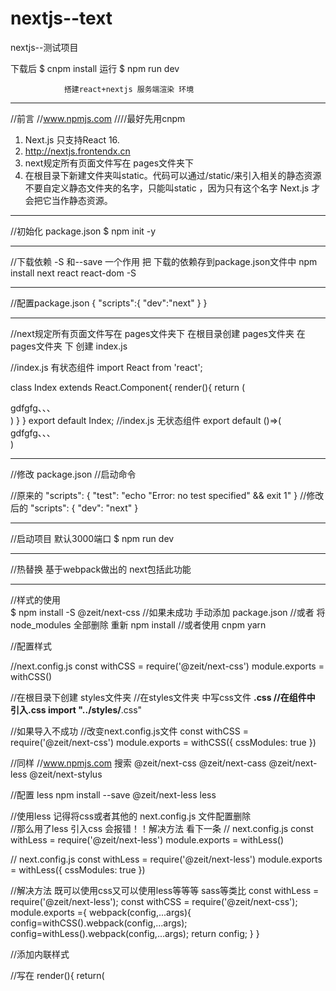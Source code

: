 # nextjs--text
nextjs--测试项目

下载后 
$ cnpm install 
运行
$ npm run dev


				搭建react+nextjs 服务端渲染 环境


*******************************************************************************************

//前言
//www.npmjs.com
////最好先用cnpm
1. Next.js 只支持React 16.
2. http://nextjs.frontendx.cn
3. next规定所有页面文件写在 pages文件夹下
4. 在根目录下新建文件夹叫static。代码可以通过/static/来引入相关的静态资源	不要自定义静态文件夹的名字，只能叫static ，因为只有这个名字 Next.js 才会把它当作静态资源。



*******************************************************************************************

//初始化 package.json
$  npm init -y


*******************************************************************************************


//下载依赖   -S 和--save 一个作用  把 下载的依赖存到package.json文件中
npm install next react react-dom -S


*******************************************************************************************


//配置package.json
{
	"scripts":{
		"dev":"next"
	}
}


*******************************************************************************************


//next规定所有页面文件写在 pages文件夹下
在根目录创建 pages文件夹 
在pages文件夹 下 创建 index.js

//index.js 有状态组件
import React from 'react';

class Index extends React.Component{
	render(){
		return (
			<div>
				gdfgfg、、、
			</div>
		)
	}
}
export default Index;
//index.js 无状态组件
export default ()=>(
	<div>
		gdfgfg、、、
	</div>
)


*******************************************************************************************


//修改 package.json
//启动命令

//原来的
"scripts": {
    "test": "echo \"Error: no test specified\" && exit 1"
  }
//修改后的
"scripts": {
    "dev": "next"
  }


*******************************************************************************************

 //启动项目 默认3000端口
 $ npm run dev


*******************************************************************************************




 //热替换  基于webpack做出的    next包括此功能
 

*******************************************************************************************
 //样式的使用  
 $ npm install -S @zeit/next-css
 //如果未成功  手动添加 package.json
 //或者 将node_modules 全部删除  重新   npm install 
 //或者使用 cnpm  yarn
 


 //配置样式
 
 //next.config.js
const withCSS = require('@zeit/next-css')
module.exports = withCSS()

//在根目录下创建 styles文件夹
//在styles文件夹 中写css文件   **.css
//在组件中 引入.css   import "../styles/**.css"


//如果导入不成功
//改变next.config.js文件
const withCSS = require('@zeit/next-css')
module.exports = withCSS({
  cssModules: true
})


//同样 
//www.npmjs.com  搜索
@zeit/next-css
@zeit/next-cass
@zeit/next-less
@zeit/next-stylus

//配置 less
npm install --save @zeit/next-less less


//使用less  记得将css或者其他的 next.config.js 文件配置删除  
//那么用了less  引入css  会报错！！解决方法 看下一条
// next.config.js
const withLess = require('@zeit/next-less')
module.exports = withLess()

// next.config.js
const withLess = require('@zeit/next-less')
module.exports = withLess({
  cssModules: true
})

//解决方法   既可以使用css又可以使用less等等等  sass等类比
const withLess = require('@zeit/next-less');
const withCSS = require('@zeit/next-css');
module.exports ={
  webpack(config,...args){
  		config=withCSS().webpack(config,...args);
  		config=withLess().webpack(config,...args);
  		return config;
  }
}


//添加内联样式
<style jsx>{`

`}</style>

//写在 
render(){
	return(
		<style jsx>{`

		`}</style>
	)
}




******************************************************************************************
//定制Head

		//方法一
//在需要添加 头部的  页面 添加
import Head from 'next/head';
export default () =>(
  <div>
    <Head>
      <title>My page title</title>
      <meta name="viewport" content="initial-scale=1.0, width=device-width" key="viewport" />
    </Head>
    <p>Hello world!</p>
  </div>
)

//如果写了两个  Head   我们定义key属性来避免重复的<head>标签，保证<head>只渲染一次，
//左后出现的  Head  会被渲染
//  注意  在卸载组件时，<head>的内容将被清除。请确保每个页面都在其<head>定义了所需要的内容，而不是假设其他页面已经加过了

		//方法二
//定制全局	layout	并复用
//在 pages文件夹中  新建文件夹components 添加 组件  Layout.js  


//Layout.js 
import Head from 'next/head';

//从参数 props  中结构出 children
export default ({children})=>(
	<div>
		<Head>
		    <title>测试阿屎擦</title>
		    <meta name="viewport" content="initial-scale=1.0, width=device-width" key="viewport" />
		</Head>
		{children}
		<footer>
			版权所有************
		</footer>
	</div>
)  


********************************
//这时 每个页面  不必再引用  import Head from 'next/head';
//而是 引用   import Layout from './components/Layout.js';
import Layout from './components/Layout.js';
export default ()=>(
	<Layout>
		<div>
			组件内容
		</div>
	</Layout>
)




******************************************************************************************
//next  生命周期
//next 具有react所有生命周期  还有自己的生命周期
getInitialProps   在初始化组件 props 属性时被调用 ，只在服务器端运行！！，没有跨域的限制。
					不能用于子组件上，只能用于页面组件上
						在这个组件内的请求  因为是服务端运行所以 客户端看不见请求的 具体内容   安全（用于公司内部资源调用）

参数
pathname  	访问页面路径
query		？后面传输的数据  参数
asPath		全路径？
req 		客户端发送到服务器端
res			服务器端反应

******************************************************************************************
cnpm install axios -S
axios 是一个基于Promise 用于浏览器和 nodejs 的 HTTP 客户端，本质上也是对原生XHR的封装，只不过它是Promise的实现版本，符合最新的ES规范，它本身具有以下特征：
1.从浏览器中创建 XMLHttpRequest
2.支持 Promise API
3.客户端支持防止CSRF
4.提供了一些并发请求的接口（重要，方便了很多的操作）
5.从 node.js 创建 http 请求
6.拦截请求和响应
7.转换请求和响应数据
8.取消请求
9.自动转换JSON数据



******************************************************************************************
使用next 上面的环境 
写一个 链接api得到数据的页面
破解防盗链
"X-Host":"mall.film-ticket.film.list"

import React from 'react';
import axios from 'axios';

class Films extends React.Component{

	static async getInitialProps(){
		const res=await axios.get("https://m.maizuo.com/gateway?cityId=310100&pageNum=1&pageSize=10&type=1&k=4200279",{
			headers:{
				"X-Host":"mall.film-ticket.film.list"
			}
		});

		return {
			films:res.data.data.films
		}
	}

	render(){
		return(
			<div>
				<h2>电影</h2>
				<ul>
					{
						this.props.films.map((item)=>{
							return <li key={item.filmId}>
							{item.name}
							<img src={item.poster} />
							</li>
						})
					}
				</ul>
			</div>
		)
	}
}

export default Films;

******************************************************************************************

路由1111

import Head from 'next/head';
import Link from 'next/link';


//从参数 props  中结构出 children
export default ({children})=>(
	<div>
		<Head>
		    <title>共同的标题</title>
		    <meta name="viewport" content="initial-scale=1.0, width=device-width" key="viewport" />
		</Head>
		<div>
			<Link href="/"><a>主页</a></Link> |
			<Link href="/films"><a>电影</a></Link> |
		</div>
		{children}
		<footer>
			版权所有************
		</footer>
	</div>
) 

//注意 Link 里面有 a标签
<Link href="/"><a>主页</a></Link> 
//路由不能大写》？
******************************************************************************************


路由222222
编程式跳转
index.js 点击h1 转向 detail.js
//index.js
import React from 'react';
import '../styles/app.less';
import '../styles/app.css';
// import Head from 'next/head';
import Layout from './components/Layout.js';

import Router from 'next/router';


class Index extends React.Component{
	render(){
		return (
			<Layout>
				<div>
					<p>gdfgfg、、sdsdfd、</p>
					<h1 onClick={()=>Router.push('/detail')}>sdsdf</h1>
				</div>
			</Layout>
		)
	}
}
export default Index;

//default.js
export default()=>(
	<div>
		<h2>default页面</h2>
	</div>
)
******************************************************************************************

//路由传参！！！
////index.js
<h1 onClick={()=>Router.push('/detail?haha='+1)}>sdsdf</h1>


//default.js
export default({url})=>(
	<div>
		<h2>default页面</h2>
		{url.query.haha}
	</div>
)


******************************************************************************************



//优化路由
////index.js
///
<h1 onClick={()=>Router.push(
	{
		pathname:"/detail",
		query:{haha:321}
	}
)}>sdsdf</h1>


******************************************************************************************


//路由遮盖！！！！
//<Link as="l" href="/films"><a>电影</a></Link> 
// 添加 as  
import Head from 'next/head';
import Link from 'next/link';


export default ({children})=>(
	<div>
		<Head>
		    <title>共同的标题</title>
		    <meta name="viewport" content="initial-scale=1.0, width=device-width" key="viewport" />
		</Head>
		<div>
			<Link href="/"><a>主页</a></Link> |
			<Link as="l" href="/films"><a>电影</a></Link> |
		</div>
		{children}
		<footer>
			版权所有************
		</footer>
	</div>
) 

******************************************************************************************
预加载
懒加载
  

路由的预加载 
方法一 <Link>标签添加prefetch属性
			例如	 <Link href="/" prefetch ><a>主页</a></Link>
方法二 使用withRouter高阶组件，在组件中使用
		router.prefetch('dynamic');


//Layout.js
import Head from 'next/head';
import Link from 'next/link';
import withRouter from 'next/router';


//从参数 props  中结构出 children
export default ({children,router})=>(
	<div>
		<Head>
		    <title>共同的标题</title>
		    <meta name="viewport" content="initial-scale=1.0, width=device-width" key="viewport" />
		</Head>
		<div>
			<Link href="/"><a>主页</a></Link> |
			{router.prefetch('/')}
			<Link href="/films"><a>电影</a></Link> |
		</div>
		{children}
		<footer>
			版权所有************
		</footer>
	</div>
) 





******************************************************************************************
路由事件                      路由守卫（权限设置？）

routeChangeStart(url) 路由跳转开始
routeChangeComplete(url) 路由跳转完成
routeChangeError(err,url) 路由跳转失败
beforeHistoryChange(url) 浏览器历史改变



//Layout.js
import Head from 'next/head';
import Link from 'next/link';
import  Router from 'next/router';

Router.events.on('routerChangeStart',(url)=>{
	if('url'=='/detail'){
		//当路由为 /list 时候 要做的事情   比如跳转  权限验证等等？
		location.href='/films';
	}
})


//从参数 props  中结构出 children
export default ({children})=>(
	<div>
		<Head>
		    <title>共同的标题</title>
		    <meta name="viewport" content="initial-scale=1.0, width=device-width" key="viewport" />
		</Head>
		<div>
			<Link href="/"><a>主页</a></Link> |
			<Link href="/films"><a>电影</a></Link> |
		</div>
		{children}
		<footer>
			版权所有************
		</footer>
	</div>
) 


******************************************************************************************

路由跳转   路由拦截

import Head from 'next/head';
import Link from 'next/link';
import  Router from 'next/router';


Router.onRouteChangeStart = url=> {
  console.log('App is changing to: ', url)

  if(url=='/haha2'){
		//当路由为 /list 时候 要做的事情   比如跳转  权限验证等等？
		location.href='/haha1';
	}
}




//从参数 props  中结构出 children
export default ({children})=>(
	<div>
		<Head>
		    <title>共同的标题</title>
		    <meta name="viewport" content="initial-scale=1.0, width=device-width" key="viewport" />
		</Head>
		<div>
			<Link href="/"><a>主页</a></Link> |
			<Link href="/films"><a>电影</a></Link> |
			<Link href="/haha1"><a>haha1</a></Link> |
			<Link href="/haha2"><a>haha2</a></Link> |
		</div>
		{children}
		<footer>
			版权所有************
		</footer>
	</div>
) 

******************************************************************************************
自定义错误页面

在pages目录里面 新建  _error.js  定制自己的错误页面
只需要 新建页面  _error.js      然后重启服务器



//坑 无状态组件  是()!!!  不是 {}

export default ()=>()
//_error.js 
export default ()=>(
	<h2>自定义错误页面</h2>
)



******************************************************************************************
在nextjs  框架里面你使用 redux                    redux 

使用脚手架 创建工程

使用npm :
$ npm install -g create-next-app
$ create-next-app --example with-redux with-redux-app

使用yarn(推荐)  
with-redux-app 为项目名字
yarn create-next-app --example with-redux with-redux-app

使用npx
npx create-next-app --example with-redux with-redux-app



******************************************************************************************
创建完成后

程序文件解读

_app.js  覆盖next的app 配置  全局引入redux

with-redux-store.js  高阶组件，  用来向 _app.js 注入 store

store.js  初始化 store 和编写 reducer



******************************************************************************************
运行项目
$ npm run dev

默认访问3000端口

初始化 是官方的一个小案例





******************************************************************************************
使用 next 部署
  打包  next build
  运行	next start -p 80


  也可以与express 结合部署


******************************************************************************************

未完

